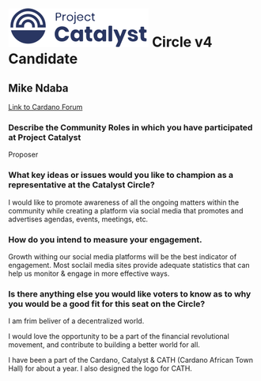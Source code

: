 # ![Project Catalyst](../assets/catalyst.svg) Circle v4 Candidate #

## Mike Ndaba ##

[Link to Cardano Forum](https://forum.cardano.org/t/ndabamike-platform-statement/109179?u=catalyst-circle)

### Describe the Community Roles in which you have participated at Project Catalyst ###

Proposer

### What key ideas or issues would you like to champion as a representative at the Catalyst Circle? ###

I would like to promote awareness of all the ongoing matters within the community while creating a platform via social media that promotes and advertises agendas, events, meetings, etc.

### How do you intend to measure your engagement. ###

Growth withing our social media platforms will be the best indicator of engagement. Most soclail media sites provide adequate statistics that can help us monitor & engage in more effective ways.

### Is there anything else you would like voters to know as to why you would be a good fit for this seat on the Circle? ###

I am frim beliver of a decentralized world.

I would love the opportunity to be a part of the financial revolutional movement, and contribute to building a better world for all. 

I have been a part of the Cardano, Catalyst & CATH (Cardano African Town Hall) for about a year. I also designed the logo for CATH.
